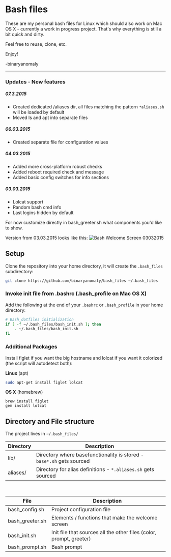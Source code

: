 # Bash files

These are my personal bash files for Linux which should also work on Mac OS X - currently a work in progress project. That's why everything is still a bit quick and dirty.

Feel free to reuse, clone, etc.

Enjoy!

-binaryanomaly


---

### Updates - New features

##### 07.3.2015
 - Created dedicated /aliases dir, all files matching the pattern `*aliases.sh` will be loaded by default
 - Moved ls and apt into separate files

##### 06.03.2015
 - Created separate file for configuration values

##### 04.03.2015
 - Added more cross-platform robust checks
 - Added reboot required check and message
 - Added basic config switches for info sections


##### 03.03.2015
 - Lolcat support
 - Random bash cmd info
 - Last logins hidden by default

For now customize directly in bash_greeter.sh what components you'd like to show.

Version from 03.03.2015 looks like this: ![Bash Welcome Screen 03032015](http://i.imgur.com/jiCK38n.png "Bash Welcome Screen 03.03.2015")


## Setup

Clone the repository into your home directory, it will create the `.bash_files` subdirectory:

```bash
git clone https://github.com/binaryanomaly/bash_files ~/.bash_files
```


### Invoke init file from .bashrc (.bash_profile on Mac OS X)

Add the following at the end of your `.bashrc` or `.bash_profile` in your home directory:

```bash
# Bash_dotfiles initialization
if [ -f ~/.bash_files/bash_init.sh ]; then
    . ~/.bash_files/bash_init.sh
fi
```

### Additional Packages

Install figlet if you want the big hostname and lolcat if you want it colorized (the script will autodetect both):

**Linux** (apt)
```bash
sudo apt-get install figlet lolcat
```

**OS X** (homebrew)
```
brew install figlet
gem install lolcat
```


## Directory and File structure

The project lives in `~/.bash_files/` 

| Directory | Description |
| ---- | ----------- |
| lib/ | Directory where basefunctionality is stored - `base*.sh` gets sourced |
| aliases/  | Directory for alias definitions - `*.aliases.sh` gets sourced |

<br>


| File | Description |
| ---- | ----------- |
| bash_config.sh  | Project configuration file |
| bash_greeter.sh  | Elements / functions that make the welcome screen |
| bash_init.sh  | Init file that sources all the other files (color, prompt, greeter) |
| bash_prompt.sh  | Bash prompt |
